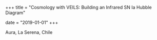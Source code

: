 +++
title = "Cosmology with VEILS: Building an Infrared SN Ia Hubble Diagram"

date = "2019-01-01"
+++

Aura, La Serena, Chile
